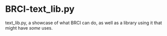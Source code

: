 # BRCI-text_lib.py
text_lib.py, a showcase of what BRCI can do, as well as a library using it that might have *some* uses.
